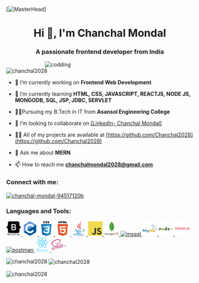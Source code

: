 [![MasterHead](https://media.licdn.com/dms/image/C4E12AQFqEHPp0vRqQA/article-cover_image-shrink_720_1280/0/1634393374732?e=2147483647&v=beta&t=KGgxFoFiiQ9yyp5gGEVHvUtGh1HN5z0vUY72kKZcE5M)]
<h1 align="center">Hi 👋, I'm Chanchal Mondal</h1>
<h3 align="center">A passionate frontend developer from India</h3>
<img align="right" alt="codding" width="400" src="https://cdn.dribbble.com/users/1162077/screenshots/3848914/programmer.gif">

<p align="left"> <img src="https://komarev.com/ghpvc/?username=chanchal2028&label=Profile%20views&color=0e75b6&style=flat" alt="chanchal2028" /> </p>

- 🔭 I’m currently working on **Frontend Web Development**

- 🌱 I’m currently learning **HTML, CSS, JAVASCRIPT, REACTJS, NODE JS, MONGODB, SQL, JSP, JDBC, SERVLET**

- 👨‍💻Pursuing my B.Tech in IT from **Asansol Engineering College**

- 👯 I’m looking to collaborate on [[LinkedIn- Chanchal Mondal]](https://www.linkedin.com/in/chanchal-mondal-94517120b/)

- 👨‍💻 All of my projects are available at [https://github.com/Chanchal2028](https://github.com/Chanchal2028)

- 💬 Ask me about **MERN**

- 📫 How to reach me **chanchalmondal2028@gmail.com**

<h3 align="left">Connect with me:</h3>
<p align="left">
<a href="https://linkedin.com/in/chanchal-mondal-94517120b" target="blank"><img align="center" src="https://raw.githubusercontent.com/rahuldkjain/github-profile-readme-generator/master/src/images/icons/Social/linked-in-alt.svg" alt="chanchal-mondal-94517120b" height="30" width="40" /></a>
</p>

<h3 align="left">Languages and Tools:</h3>
<p align="left"> <a href="https://getbootstrap.com" target="_blank" rel="noreferrer"> <img src="https://raw.githubusercontent.com/devicons/devicon/master/icons/bootstrap/bootstrap-plain-wordmark.svg" alt="bootstrap" width="40" height="40"/> </a> <a href="https://www.cprogramming.com/" target="_blank" rel="noreferrer"> <img src="https://raw.githubusercontent.com/devicons/devicon/master/icons/c/c-original.svg" alt="c" width="40" height="40"/> </a> <a href="https://www.w3schools.com/css/" target="_blank" rel="noreferrer"> <img src="https://raw.githubusercontent.com/devicons/devicon/master/icons/css3/css3-original-wordmark.svg" alt="css3" width="40" height="40"/> </a> <a href="https://www.w3.org/html/" target="_blank" rel="noreferrer"> <img src="https://raw.githubusercontent.com/devicons/devicon/master/icons/html5/html5-original-wordmark.svg" alt="html5" width="40" height="40"/> </a> <a href="https://www.java.com" target="_blank" rel="noreferrer"> <img src="https://raw.githubusercontent.com/devicons/devicon/master/icons/java/java-original.svg" alt="java" width="40" height="40"/> </a> <a href="https://developer.mozilla.org/en-US/docs/Web/JavaScript" target="_blank" rel="noreferrer"> <img src="https://raw.githubusercontent.com/devicons/devicon/master/icons/javascript/javascript-original.svg" alt="javascript" width="40" height="40"/> </a> <a href="https://www.mongodb.com/" target="_blank" rel="noreferrer"> <img src="https://raw.githubusercontent.com/devicons/devicon/master/icons/mongodb/mongodb-original-wordmark.svg" alt="mongodb" width="40" height="40"/> </a> <a href="https://www.microsoft.com/en-us/sql-server" target="_blank" rel="noreferrer"> <img src="https://www.svgrepo.com/show/303229/microsoft-sql-server-logo.svg" alt="mssql" width="40" height="40"/> </a> <a href="https://www.mysql.com/" target="_blank" rel="noreferrer"> <img src="https://raw.githubusercontent.com/devicons/devicon/master/icons/mysql/mysql-original-wordmark.svg" alt="mysql" width="40" height="40"/> </a> <a href="https://nodejs.org" target="_blank" rel="noreferrer"> <img src="https://raw.githubusercontent.com/devicons/devicon/master/icons/nodejs/nodejs-original-wordmark.svg" alt="nodejs" width="40" height="40"/> </a> <a href="https://www.oracle.com/" target="_blank" rel="noreferrer"> <img src="https://raw.githubusercontent.com/devicons/devicon/master/icons/oracle/oracle-original.svg" alt="oracle" width="40" height="40"/> </a> <a href="https://postman.com" target="_blank" rel="noreferrer"> <img src="https://www.vectorlogo.zone/logos/getpostman/getpostman-icon.svg" alt="postman" width="40" height="40"/> </a> <a href="https://reactjs.org/" target="_blank" rel="noreferrer"> <img src="https://raw.githubusercontent.com/devicons/devicon/master/icons/react/react-original-wordmark.svg" alt="react" width="40" height="40"/> </a> <a href="https://sass-lang.com" target="_blank" rel="noreferrer"> <img src="https://raw.githubusercontent.com/devicons/devicon/master/icons/sass/sass-original.svg" alt="sass" width="40" height="40"/> </a> </p>

<p><img align="left" src="https://github-readme-stats.vercel.app/api/top-langs?username=chanchal2028&show_icons=true&locale=en&layout=compact" alt="chanchal2028" /></p>

<p>&nbsp;<img align="center" src="https://github-readme-stats.vercel.app/api?username=chanchal2028&show_icons=true&locale=en" alt="chanchal2028" /></p>

<p><img align="center" src="https://github-readme-streak-stats.herokuapp.com/?user=chanchal2028&" alt="chanchal2028" /></p>
